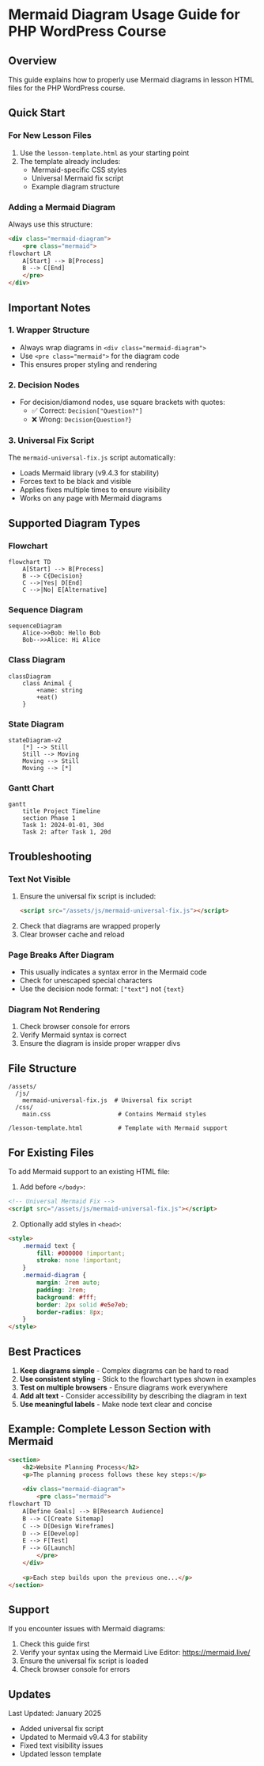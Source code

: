 # Mermaid Diagram Usage Guide for PHP WordPress Course

## Overview
This guide explains how to properly use Mermaid diagrams in lesson HTML files for the PHP WordPress course.

## Quick Start

### For New Lesson Files
1. Use the `lesson-template.html` as your starting point
2. The template already includes:
   - Mermaid-specific CSS styles
   - Universal Mermaid fix script
   - Example diagram structure

### Adding a Mermaid Diagram

Always use this structure:

```html
<div class="mermaid-diagram">
    <pre class="mermaid">
flowchart LR
    A[Start] --> B[Process]
    B --> C[End]
    </pre>
</div>
```

## Important Notes

### 1. Wrapper Structure
- Always wrap diagrams in `<div class="mermaid-diagram">`
- Use `<pre class="mermaid">` for the diagram code
- This ensures proper styling and rendering

### 2. Decision Nodes
- For decision/diamond nodes, use square brackets with quotes:
  - ✅ Correct: `Decision["Question?"]`
  - ❌ Wrong: `Decision{Question?}`

### 3. Universal Fix Script
The `mermaid-universal-fix.js` script automatically:
- Loads Mermaid library (v9.4.3 for stability)
- Forces text to be black and visible
- Applies fixes multiple times to ensure visibility
- Works on any page with Mermaid diagrams

## Supported Diagram Types

### Flowchart
```mermaid
flowchart TD
    A[Start] --> B[Process]
    B --> C{Decision}
    C -->|Yes| D[End]
    C -->|No| E[Alternative]
```

### Sequence Diagram
```mermaid
sequenceDiagram
    Alice->>Bob: Hello Bob
    Bob-->>Alice: Hi Alice
```

### Class Diagram
```mermaid
classDiagram
    class Animal {
        +name: string
        +eat()
    }
```

### State Diagram
```mermaid
stateDiagram-v2
    [*] --> Still
    Still --> Moving
    Moving --> Still
    Moving --> [*]
```

### Gantt Chart
```mermaid
gantt
    title Project Timeline
    section Phase 1
    Task 1: 2024-01-01, 30d
    Task 2: after Task 1, 20d
```

## Troubleshooting

### Text Not Visible
1. Ensure the universal fix script is included:
   ```html
   <script src="/assets/js/mermaid-universal-fix.js"></script>
   ```
2. Check that diagrams are wrapped properly
3. Clear browser cache and reload

### Page Breaks After Diagram
- This usually indicates a syntax error in the Mermaid code
- Check for unescaped special characters
- Use the decision node format: `["text"]` not `{text}`

### Diagram Not Rendering
1. Check browser console for errors
2. Verify Mermaid syntax is correct
3. Ensure the diagram is inside proper wrapper divs

## File Structure

```
/assets/
  /js/
    mermaid-universal-fix.js  # Universal fix script
  /css/
    main.css                   # Contains Mermaid styles

/lesson-template.html          # Template with Mermaid support
```

## For Existing Files

To add Mermaid support to an existing HTML file:

1. Add before `</body>`:
```html
<!-- Universal Mermaid Fix -->
<script src="/assets/js/mermaid-universal-fix.js"></script>
```

2. Optionally add styles in `<head>`:
```html
<style>
    .mermaid text {
        fill: #000000 !important;
        stroke: none !important;
    }
    .mermaid-diagram {
        margin: 2rem auto;
        padding: 2rem;
        background: #fff;
        border: 2px solid #e5e7eb;
        border-radius: 8px;
    }
</style>
```

## Best Practices

1. **Keep diagrams simple** - Complex diagrams can be hard to read
2. **Use consistent styling** - Stick to the flowchart types shown in examples
3. **Test on multiple browsers** - Ensure diagrams work everywhere
4. **Add alt text** - Consider accessibility by describing the diagram in text
5. **Use meaningful labels** - Make node text clear and concise

## Example: Complete Lesson Section with Mermaid

```html
<section>
    <h2>Website Planning Process</h2>
    <p>The planning process follows these key steps:</p>
    
    <div class="mermaid-diagram">
        <pre class="mermaid">
flowchart TD
    A[Define Goals] --> B[Research Audience]
    B --> C[Create Sitemap]
    C --> D[Design Wireframes]
    D --> E[Develop]
    E --> F[Test]
    F --> G[Launch]
        </pre>
    </div>
    
    <p>Each step builds upon the previous one...</p>
</section>
```

## Support

If you encounter issues with Mermaid diagrams:
1. Check this guide first
2. Verify your syntax using the Mermaid Live Editor: https://mermaid.live/
3. Ensure the universal fix script is loaded
4. Check browser console for errors

## Updates

Last Updated: January 2025
- Added universal fix script
- Updated to Mermaid v9.4.3 for stability
- Fixed text visibility issues
- Updated lesson template
